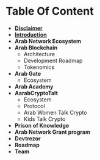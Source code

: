 # Table Of Content



* ****[**Disclaimer**](disclaimer.md)****
* ****[**Introduction**](introduction.md)****
* **Arab Network Ecosystem**
* **Arab Blockchain**
  * Architecture
  * Development Roadmap
  * Tokenomics
* **Arab Gate**
  * Ecosystem
* **Arab Academy**
* **AarabCryptoTalt**
  * Ecosystem
  * Protocol
  * Arab Women Talk Crypto
  * Kids Talk Crypto
* **Prison of Knowledge**
* **Arab Network Grant program**
* **Devtrezor**
* **Roadmap**
* **Team**
